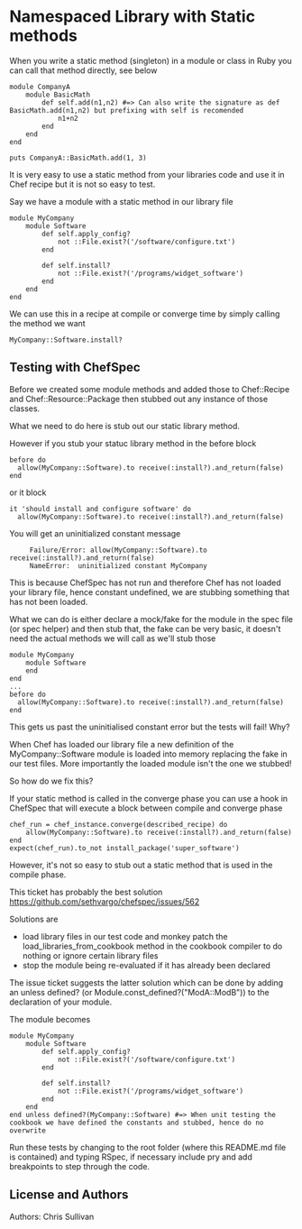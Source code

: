 Namespaced Library with Static methods
======================================

When you write a static method (singleton) in a module or class in Ruby you can call that method directly, see below

````
module CompanyA
	module BasicMath
		def self.add(n1,n2) #=> Can also write the signature as def BasicMath.add(n1,n2) but prefixing with self is recomended
			n1+n2
		end
	end
end

puts CompanyA::BasicMath.add(1, 3)
````  

It is very easy to use a static method from your libraries code and use it in Chef recipe but it is not so easy to test.

Say we have a module with a static method in our library file

````
module MyCompany
	module Software
		def self.apply_config?
			not ::File.exist?('/software/configure.txt')
		end

		def self.install?
			not ::File.exist?('/programs/widget_software')
		end
	end
end
````

We can use this in a recipe at compile or converge time by simply calling the method we want

````
MyCompany::Software.install?
````

Testing with ChefSpec
---------------------

Before we created some module methods and added those to Chef::Recipe and Chef::Resource::Package then stubbed out any instance of those classes.

What we need to do here is stub out our static library method.

However if you stub your statuc library method in the before block 
````
before do
  allow(MyCompany::Software).to receive(:install?).and_return(false) 
end
````
or it block
````
it 'should install and configure software' do
  allow(MyCompany::Software).to receive(:install?).and_return(false) 
````

You will get an uninitialized constant message
````
     Failure/Error: allow(MyCompany::Software).to receive(:install?).and_return(false)
     NameError:  uninitialized constant MyCompany
````

This is because ChefSpec has not run and therefore Chef has not loaded your library file, hence constant undefined, we are stubbing something that has not been loaded.

What we can do is either declare a mock/fake for the module in the spec file (or spec helper) and then stub that, the fake can be very basic, it doesn't need the actual methods we will call as we'll stub those

````
module MyCompany
    module Software
    end
end
...
before do
  allow(MyCompany::Software).to receive(:install?).and_return(false) 
end
````

This gets us past the uninitialised constant error but the tests will fail! Why?

When Chef has loaded our library file a new definition of the MyCompany::Software module is loaded into memory replacing the fake in our test files.
More importantly the loaded module isn't the one we stubbed!

So how do we fix this?

If your static method is called in the converge phase you can use a hook in ChefSpec that will execute a block between compile and converge phase

````
chef_run = chef_instance.converge(described_recipe) do
    allow(MyCompany::Software).to receive(:install?).and_return(false)
end
expect(chef_run).to_not install_package('super_software')
```` 

However, it's not so easy to stub out a static method that is used in the compile phase.

This ticket has probably the best solution https://github.com/sethvargo/chefspec/issues/562

Solutions are
* load library files in our test code and monkey patch the load_libraries_from_cookbook method in the cookbook compiler to do nothing or ignore certain library files
* stop the module being re-evaluated if it has already been declared

The issue ticket suggests the latter solution which can be done by adding an unless defined? (or Module.const_defined?("ModA::ModB")) to the declaration of your module.

The module becomes
````
module MyCompany
	module Software
		def self.apply_config?
			not ::File.exist?('/software/configure.txt')
		end

		def self.install?
			not ::File.exist?('/programs/widget_software')
		end
	end
end unless defined?(MyCompany::Software) #=> When unit testing the cookbook we have defined the constants and stubbed, hence do no overwrite
````

Run these tests by changing to the root folder (where this README.md file is contained) and typing RSpec, if necessary include pry and add breakpoints to step through the code.

License and Authors
-------------------
Authors: Chris Sullivan
